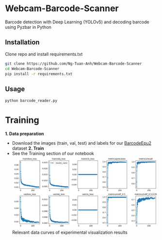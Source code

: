 # Webcam-Barcode-Scanner
Barcode detection with Deep Learning (YOLOv5) and decoding barcode using Pyzbar in Python

## Installation
Clone repo and install requirements.txt
```bash
git clone https://github.com/Ng-Tuan-Anh/Webcam-Barcode-Scanner
cd Webcam-Barcode-Scanner
pip install -r requirements.txt
```

## Usage
```bash
python barcode_reader.py
```

# Training
**1. Data preparation**
- Download the images (train, val, test) and labels for our [BarcodeEpu2](https://doi.org/10.5281/zenodo.7465864) dataset
**2. Train**
- See the Training section of our notebook 
![alt text](https://raw.githubusercontent.com/Ng-Tuan-Anh/Webcam-Barcode-Scanner/main/results.png)
Relevant data curves of experimental visualization results
